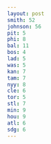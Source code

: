```yaml
---
layout: post
smith: 52
johnson: 56
pit: 5
phi: 8
bal: 11
bos: 4
lad: 5
was: 5
kan: 7
tam: 7
nyy: 8
cle: 6
tor: 5
stl: 7
min: 9
hou: 9
atl: 6
sdg: 6
---
```


